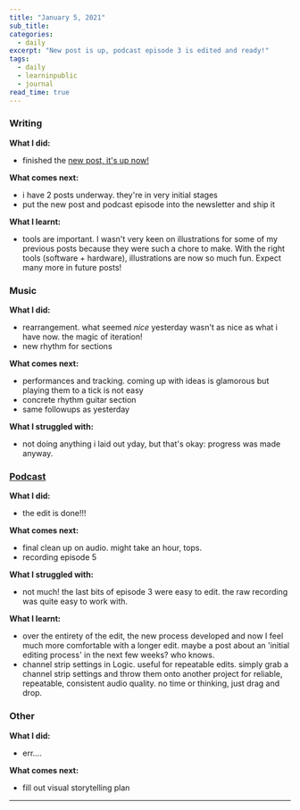 ```yaml
---
title: "January 5, 2021"
sub_title: 
categories:
  - daily
excerpt: "New post is up, podcast episode 3 is edited and ready!"
tags:
  - daily
  - learninpublic
  - journal
read_time: true
---
```


### Writing

**What I did:** 
- finished the [new post, it's up now!](https://psaraswat.com/general/2021/01/05/05-what-learnt-blogging.html)

**What comes next:**
- i have 2 posts underway. they're in very initial stages
- put the new post and podcast episode into the newsletter and ship it

**What I learnt:**
- tools are important. I wasn't very keen on illustrations for some of my previous posts because they were such a chore to make. With the right tools (software + hardware), illustrations are now so much fun. Expect many more in future posts!

### Music

**What I did:**
- rearrangement. what seemed *nice* yesterday wasn't as nice as what i have now. the magic of iteration!
- new rhythm for sections

**What comes next:**
- performances and tracking. coming up with ideas is glamorous but playing them to a tick is not easy
- concrete rhythm guitar section
- same followups as yesterday

**What I struggled with:**
- not doing anything i laid out yday, but that's okay: progress was made anyway. 

### [Podcast](http://frndshiptime.com)

**What I did:** 
- the edit is done!!!

**What comes next:**
- final clean up on audio. might take an hour, tops. 
- recording episode 5

**What I struggled with:**
- not much! the last bits of episode 3 were easy to edit. the raw recording was quite easy to work with.

**What I learnt:**
- over the entirety of the edit, the new process developed and now I feel much more comfortable with a longer edit. maybe a post about an 'initial editing process' in the next few weeks? who knows.
- channel strip settings in Logic. useful for repeatable edits. simply grab a channel strip settings and throw them onto another project for reliable, repeatable, consistent audio quality. no time or thinking, just drag and drop.

### Other

**What I did:**
- err....

**What comes next:**
- fill out visual storytelling plan

---

